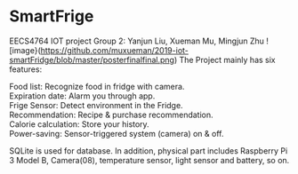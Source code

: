 # SmartFrige

EECS4764 IOT project
Group 2: Yanjun Liu, Xueman Mu, Mingjun Zhu
![image}(https://github.com/muxueman/2019-iot-smartFridge/blob/master/posterfinalfinal.png)
The Project mainly has six features:

Food list: Recognize food in fridge with camera.\
Expiration date: Alarm you through app.\
Frige Sensor: Detect environment in the Fridge.\
Recommendation: Recipe & purchase recommendation.\
Calorie calculation: Store your history.\
Power-saving: Sensor-triggered system (camera) on & off.

SQLite is used for database. In addition, physical part includes Raspberry Pi 3 Model B, Camera(08), temperature sensor, light sensor and battery, so on.

  
 
